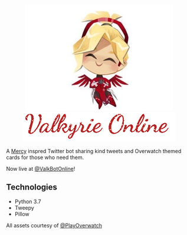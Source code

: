   <p align="center">
    <img src = "https://github.com/acupoftee/Valkyrie-Online/blob/master/img/836dDHbC_400x400.jpg"></br>
    <img src = "https://github.com/acupoftee/Valkyrie-Online/blob/master/img/g-gif-update-4.php.gif">
    </p>

A [Mercy](https://playoverwatch.com/en-us/heroes/mercy/) inspred Twitter bot sharing kind tweets and Overwatch themed cards for those who need them.

Now live at [@ValkBotOnline](https://twitter.com/ValkBotOnline)!

Technologies 
---
* Python 3.7
* Tweepy
* Pillow 

All assets courtesy of [@PlayOverwatch](https://twitter.com/PlayOverwatch)
